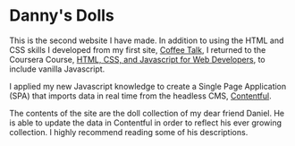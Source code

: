 # Danny's Dolls

This is the second website I have made. In addition to using the HTML and CSS skills I developed from my first site, [Coffee Talk](https://github.com/jzim4/Coffee-Talk), I returned to the Coursera Course, [HTML, CSS, and Javascript for Web Developers](https://www.coursera.org/learn/html-css-javascript-for-web-developers), to include vanilla Javascript.

I applied my new Javascript knowledge to create a Single Page Application (SPA) that imports data in real time from the headless CMS, [Contentful](contentful.com).

The contents of the site are the doll collection of my dear friend Daniel. He is able to update the data in Contentful in order to reflect his ever growing collection. I highly recommend reading some of his descriptions. 
